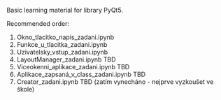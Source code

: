 Basic learning material for library PyQt5.

Recommended order:
1) Okno_tlacitko_napis_zadani.ipynb
2) Funkce_u_tlacitka_zadani.ipynb
3) Uzivatelsky_vstup_zadani.ipynb
4) LayoutManager_zadani.ipynb TBD
5) Viceokenni_aplikace_zadani.ipynb TBD
6) Aplikace_zapsaná_v_class_zadani.ipynb TBD
7) Creator_zadani.ipynb TBD (zatím vynecháno - nejprve vyzkoušet ve škole)
